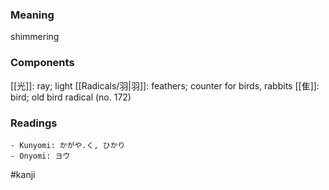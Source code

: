 ### Meaning

shimmering

### Components

[[光]]: ray; light [[Radicals/羽|羽]]: feathers; counter for birds, rabbits [[隹]]: bird; old bird radical (no. 172)

### Readings

```
- Kunyomi: かがや.く, ひかり
- Onyomi: ヨウ
```

#kanji